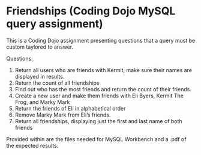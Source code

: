 # Friendships (Coding Dojo MySQL query assignment)

This is a Coding Dojo assignment presenting questions that a query must be custom taylored to answer.  

Questions:
1. Return all users who are friends with Kermit, make sure their names are displayed in results.
2. Return the count of all friendships
3. Find out who has the most friends and return the count of their friends.
4. Create a new user and make them friends with Eli Byers, Kermit The Frog, and Marky Mark
5. Return the friends of Eli in alphabetical order
6. Remove Marky Mark from Eli’s friends.
7. Return all friendships, displaying just the first and last name of both friends

Provided within are the files needed for MySQL Workbench and a .pdf of the expected results.
